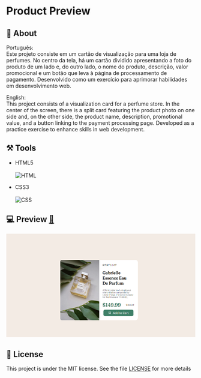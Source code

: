 # Product Preview

## 📌 About ##
 

 Português:  <br>
    Este projeto consiste em um cartão de visualização para uma loja de perfumes. No centro da tela, há um cartão dividido apresentando a foto do produto de um lado e, do outro lado, o nome do produto, descrição, valor promocional e um botão que leva à página de processamento de pagamento. Desenvolvido como um exercício para aprimorar habilidades em desenvolvimento web.

English: <br>
    This project consists of a visualization card for a perfume store. In the center of the screen, there is a split card featuring the product photo on one side and, on the other side, the product name, description, promotional value, and a button linking to the payment processing page. Developed as a practice exercise to enhance skills in web development.


## ⚒️ Tools 

- HTML5 <br> <br>
![HTML](https://img.shields.io/badge/-HTML-0D1117?style=for-the-badge&logo=html5&labelColor=0D1117)&nbsp;

- CSS3 <br> <br>
![CSS](https://img.shields.io/badge/-CSS-0D1117?style=for-the-badge&logo=CSS3&logoColor=1572B6&labelColor=0D1117)&nbsp;

## 💻 Preview <a href="https://pceraa.github.io/product-preview/" target="_blank">🔗</a>

![alt text](image.png)

## 📃 License 

This project is under the MIT license. See the file [LICENSE](./LICENSE) for more details

